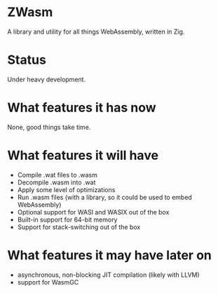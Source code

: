 # ZWasm

A library and utility for all things WebAssembly, written in Zig.

# Status

Under heavy development.

# What features it has now
None, good things take time.

# What features it will have
- Compile .wat files to .wasm
- Decompile .wasm into .wat
- Apply some level of optimizations
- Run .wasm files (with a library, so it could be used to embed WebAssembly)
- Optional support for WASI and WASIX out of the box
- Built-in support for 64-bit memory
- Support for stack-switching out of the box

# What features it may have later on
- asynchronous, non-blocking JIT compilation (likely with LLVM)
- support for WasmGC
